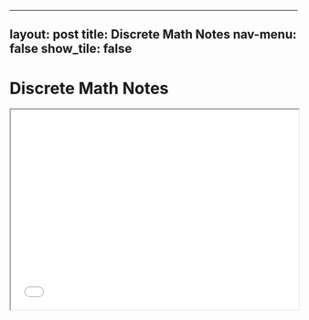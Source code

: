 
---
layout: post
title: Discrete Math Notes
nav-menu: false
show_tile: false
---


# Discrete Math Notes

<iframe src="/college/DiscreteMath/DiscreteMathNotes.pdf"
        style="width: 100%; height: 25em;">
</iframe>
